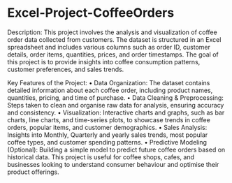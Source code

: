 # Excel-Project-CoffeeOrders
Description:
This project involves the analysis and visualization of coffee order data collected from customers. The dataset is structured in an Excel spreadsheet and includes various columns such as order ID, customer details, order items, quantities, prices, and order timestamps. The goal of this project is to provide insights into coffee consumption patterns, customer preferences, and sales trends.

Key Features of the Project:
•	Data Organization: The dataset contains detailed information about each coffee order, including product names, quantities, pricing, and time of purchase.
•	Data Cleaning & Preprocessing: Steps taken to clean and organise raw data for analysis, ensuring accuracy and consistency.
•	Visualization: Interactive charts and graphs, such as bar charts, line charts, and time-series plots, to showcase trends in coffee orders, popular items, and customer demographics.
•	Sales Analysis: Insights into Monthly, Quarterly and yearly sales trends, most popular coffee types, and customer spending patterns.
•	Predictive Modeling (Optional): Building a simple model to predict future coffee orders based on historical data.
This project is useful for coffee shops, cafes, and businesses looking to understand consumer behaviour and optimise their product offerings.
